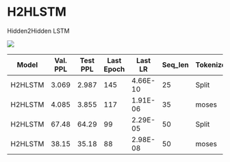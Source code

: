 # H2HLSTM
  Hidden2Hidden LSTM

<img  src="https://github.com/a-emadi/HLSTM/assets/147874627/a11f53bd-6c9d-4c70-8496-156a0b41cbd0">


|Model | Val. PPL|	Test PPL|	Last Epoch|	Last LR|	Seq_len|	Tokenizer|
|------|------|------|------|------|------|------|
|H2HLSTM| 3.069| 2.987| 145| 4.66E-10| 25| Split|
|H2HLSTM| 4.085| 3.855| 117| 1.91E-06| 35| moses|
|H2HLSTM| 67.48| 64.29| 99| 2.29E-05| 50| Split|
|H2HLSTM| 38.15| 35.18| 88| 2.98E-08| 50| moses|
